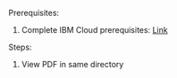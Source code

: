 Prerequisites:
1. Complete IBM Cloud prerequisites: [Link](https://github.com/SuperhackMelbourne/superhack2017/blob/master/bluemix/README.md)

Steps:
1. View PDF in same directory
